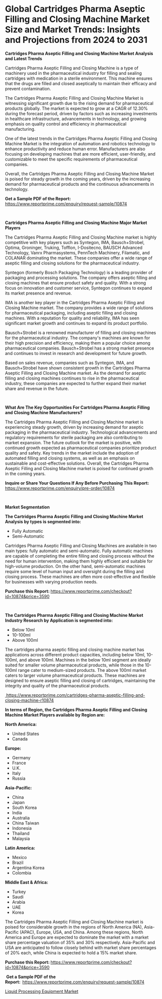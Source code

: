 <p><h1>Global Cartridges Pharma Aseptic Filling and Closing Machine Market Size and Market Trends: Insights and Projections from 2024 to 2031</h1></p><p><strong>Cartridges Pharma Aseptic Filling and Closing Machine Market Analysis and Latest Trends</strong></p>
<p><p>Cartridges Pharma Aseptic Filling and Closing Machine is a type of machinery used in the pharmaceutical industry for filling and sealing cartridges with medication in a sterile environment. This machine ensures that the drugs are filled and closed aseptically to maintain their efficacy and prevent contamination.</p><p>The Cartridges Pharma Aseptic Filling and Closing Machine Market is witnessing significant growth due to the rising demand for pharmaceutical products globally. The market is expected to grow at a CAGR of 12.30% during the forecast period, driven by factors such as increasing investments in healthcare infrastructure, advancements in technology, and growing emphasis on quality control and efficiency in pharmaceutical manufacturing.</p><p>One of the latest trends in the Cartridges Pharma Aseptic Filling and Closing Machine Market is the integration of automation and robotics technology to enhance productivity and reduce human error. Manufacturers are also focusing on developing machines that are more efficient, user-friendly, and customizable to meet the specific requirements of pharmaceutical companies.</p><p>Overall, the Cartridges Pharma Aseptic Filling and Closing Machine Market is poised for steady growth in the coming years, driven by the increasing demand for pharmaceutical products and the continuous advancements in technology.</p></p>
<p><strong>Get a Sample PDF of the Report:&nbsp;</strong> <a href="https://www.reportprime.com/enquiry/request-sample/10874">https://www.reportprime.com/enquiry/request-sample/10874</a></p>
<p>&nbsp;</p>
<p><strong>Cartridges Pharma Aseptic Filling and Closing Machine Major Market Players</strong></p>
<p><p>The Cartridges Pharma Aseptic Filling and Closing Machine market is highly competitive with key players such as Syntegon, IMA, Bausch+Strobel, Optima, Groninger, Truking, Tofflon, I-Dositecno, BAUSCH Advanced Technology, Vanrx Pharmasystems, PennTech Machinery, Filamatic, and COLANAR dominating the market. These companies offer a wide range of aseptic filling and closing solutions for the pharmaceutical industry.</p><p>Syntegon (formerly Bosch Packaging Technology) is a leading provider of packaging and processing solutions. The company offers aseptic filling and closing machines that ensure product safety and quality. With a strong focus on innovation and customer service, Syntegon continues to expand its market presence and revenue.</p><p>IMA is another key player in the Cartridges Pharma Aseptic Filling and Closing Machine market. The company provides a wide range of solutions for pharmaceutical packaging, including aseptic filling and closing machines. With a reputation for quality and reliability, IMA has seen significant market growth and continues to expand its product portfolio.</p><p>Bausch+Strobel is a renowned manufacturer of filling and closing machines for the pharmaceutical industry. The company's machines are known for their high precision and efficiency, making them a popular choice among pharmaceutical companies. Bausch+Strobel has a strong market presence and continues to invest in research and development for future growth.</p><p>Based on sales revenue, companies such as Syntegon, IMA, and Bausch+Strobel have shown consistent growth in the Cartridges Pharma Aseptic Filling and Closing Machine market. As the demand for aseptic filling and closing machines continues to rise in the pharmaceutical industry, these companies are expected to further expand their market share and revenue in the future.</p></p>
<p>&nbsp;</p>
<p><strong>What Are The Key Opportunities For Cartridges Pharma Aseptic Filling and Closing Machine Manufacturers?</strong></p>
<p><p>The Cartridges Pharma Aseptic Filling and Closing Machine market is experiencing steady growth, driven by increasing demand for aseptic packaging in the pharmaceutical industry. Technological advancements and regulatory requirements for sterile packaging are also contributing to market expansion. The future outlook for the market is positive, with continued growth expected as pharmaceutical companies prioritize product quality and safety. Key trends in the market include the adoption of automated filling and closing systems, as well as an emphasis on sustainable and cost-effective solutions. Overall, the Cartridges Pharma Aseptic Filling and Closing Machine market is poised for continued growth in the coming years.</p></p>
<p><strong>Inquire or Share Your Questions If Any Before Purchasing This Report:</strong> <a href="https://www.reportprime.com/enquiry/pre-order/10874">https://www.reportprime.com/enquiry/pre-order/10874</a></p>
<p>&nbsp;</p>
<p><strong>Market Segmentation</strong></p>
<p><strong>The Cartridges Pharma Aseptic Filling and Closing Machine Market Analysis by types is segmented into:</strong></p>
<p><ul><li>Fully Automatic</li><li>Semi-Automatic</li></ul></p>
<p><p>Cartridges Pharma Aseptic Filling and Closing Machines are available in two main types: fully automatic and semi-automatic. Fully automatic machines are capable of completing the entire filling and closing process without the need for human intervention, making them highly efficient and suitable for high-volume production. On the other hand, semi-automatic machines require some level of human input and oversight during the filling and closing process. These machines are often more cost-effective and flexible for businesses with varying production needs.</p></p>
<p><strong>Purchase this Report:&nbsp;</strong><a href="https://www.reportprime.com/checkout?id=10874&price=3590">https://www.reportprime.com/checkout?id=10874&price=3590</a></p>
<p>&nbsp;</p>
<p><strong>The Cartridges Pharma Aseptic Filling and Closing Machine Market Industry Research by Application is segmented into:</strong></p>
<p><ul><li>Below 10ml</li><li>10-100ml</li><li>Above 100ml</li></ul></p>
<p><p>The cartridges pharma aseptic filling and closing machine market has applications across different product capacities, including below 10ml, 10-100ml, and above 100ml. Machines in the below 10ml segment are ideally suited for smaller volume pharmaceutical products, while those in the 10-100ml range cater to medium-sized products. The above 100ml market caters to larger volume pharmaceutical products. These machines are designed to ensure aseptic filling and closing of cartridges, maintaining the integrity and quality of the pharmaceutical products.</p></p>
<p><a href="https://www.reportprime.com/cartridges-pharma-aseptic-filling-and-closing-machine-r10874">&nbsp;https://www.reportprime.com/cartridges-pharma-aseptic-filling-and-closing-machine-r10874</a></p>
<p><strong>In terms of Region, the Cartridges Pharma Aseptic Filling and Closing Machine Market Players available by Region are:</strong></p>
<p>
    <p> <strong> North America: </strong>
        <ul>
            <li>United States</li>
            <li>Canada</li>
        </ul>
        </p> 
    <p> <strong> Europe: </strong>
        <ul>
            <li>Germany</li>
            <li>France</li>
            <li>U.K.</li>
            <li>Italy</li>
            <li>Russia</li>
        </ul>
        </p> 
    <p> <strong> Asia-Pacific: </strong>
        <ul>
            <li>China</li>
            <li>Japan</li>
            <li>South Korea</li>
            <li>India</li>
            <li>Australia</li>
            <li>China Taiwan</li>
            <li>Indonesia</li>
            <li>Thailand</li>
            <li>Malaysia</li>
        </ul>
        </p> 
    <p> <strong> Latin America: </strong>
        <ul>
            <li>Mexico</li>
            <li>Brazil</li>
            <li>Argentina Korea</li>
            <li>Colombia</li>
        </ul>
        </p> 
    <p> <strong> Middle East & Africa: </strong>
        <ul>
            <li>Turkey</li>
            <li>Saudi</li>
            <li>Arabia</li>
            <li>UAE</li>
            <li>Korea</li>
        </ul>
    </p>
    </p>
<p><p>The Cartridges Pharma Aseptic Filling and Closing Machine market is poised for considerable growth in the regions of North America (NA), Asia-Pacific (APAC), Europe, USA, and China. Among these regions, North America and Europe are expected to dominate the market with a market share percentage valuation of 35% and 30% respectively. Asia-Pacific and USA are anticipated to follow closely behind with market share percentages of 20% each, while China is expected to hold a 15% market share.</p></p>
<p><strong>Purchase this Report: </strong><a href="https://www.reportprime.com/checkout?id=10874&price=3590">https://www.reportprime.com/checkout?id=10874&price=3590</a></p>
<p>&nbsp;<strong>Get a Sample PDF of the Report:&nbsp;&nbsp;</strong><a href="https://www.reportprime.com/enquiry/request-sample/10874">https://www.reportprime.com/enquiry/request-sample/10874</a></p>
<p><strong></strong></p>
<p><p><a href="https://github.com/CliffMedina6/Market-Research-Report-List-4/blob/main/liquid-processing-equipment-market.md">Liquid Processing Equipment Market</a></p></p>
